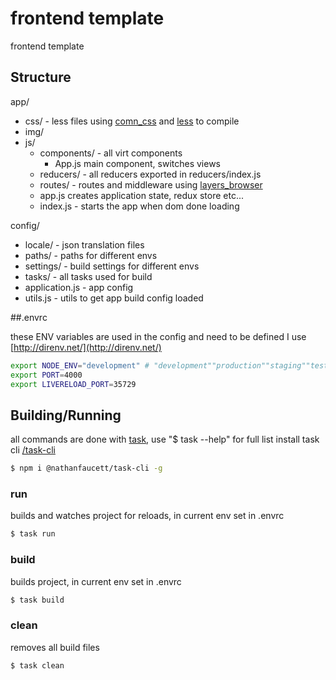 frontend template
=======
frontend template


## Structure

app/
  - css/ - less files using [comn_css](https://github.com/nathanfaucett/js-comn_css) and [less](https://github.com/less/less.js/) to compile
  - img/
  - js/
    - components/ - all virt components
      - App.js main component, switches views
    - reducers/ - all reducers exported in reducers/index.js
    - routes/ - routes and middleware using [layers_browser](https://github.com/nathanfaucett/js-layers_browser)
    - app.js creates application state, redux store etc...
    - index.js - starts the app when dom done loading

config/
  - locale/ - json translation files
  - paths/ - paths for different envs
  - settings/ - build settings for different envs
  - tasks/ - all tasks used for build
  - application.js - app config
  - utils.js - utils to get app build config loaded

##.envrc

these ENV variables are used in the config and need to be defined
I use [http://direnv.net/](http://direnv.net/)

```bash
export NODE_ENV="development" # "development""production""staging""test"
export PORT=4000
export LIVERELOAD_PORT=35729
```

## Building/Running
all commands are done with [task](https://github.com/nathanfaucett/task), use "$ task --help" for full list
install task cli [/task-cli](https://github.com/nathanfaucett//task-cli)

```bash
$ npm i @nathanfaucett/task-cli -g
```

### run
builds and watches project for reloads, in current env set in .envrc
```bash
$ task run
```

### build
builds project, in current env set in .envrc
```bash
$ task build
```

### clean
removes all build files
```bash
$ task clean
```
